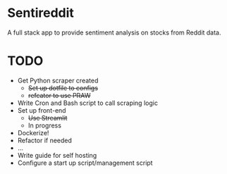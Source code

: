 # Sentireddit
A full stack app to provide sentiment analysis on stocks from Reddit data.

# TODO
- Get Python scraper created 
  - ~~Set up dotfile to configs~~
  - ~~refcator to use PRAW~~
- Write Cron and Bash script to call scraping logic
- Set up front-end 
  - ~~Use Streamlit~~
  - In progress  
- Dockerize! 
- Refactor if needed
- ...
- Write guide for self hosting
- Configure a start up script/management script


